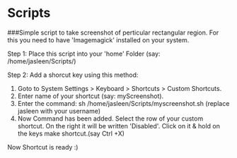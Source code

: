 # Scripts
###Simple script to take screenshot of perticular rectangular region.
For this you need to have 'Imagemagick' installed  on your system.

Step 1:
Place this script into your 'home' Folder (say: /home/jasleen/Scripts/)

Step 2:
Add a shorcut key using this method:
 1. Goto to System Settings > Keyboard > Shortcuts > Custom Shortcuts.
 2. Enter name of your shortcut (say: myScreenshot).
 3. Enter the command: sh /home/jasleen/Scripts/myscreenshot.sh    (replace jasleen with your username)
 4. Now Command has been added. Select the row of your custom shortcut. On the right it will be written 'Disabled'. Click on it & hold on the keys make shortcut.(say Ctrl +X)
 
Now Shortcut is ready :)

